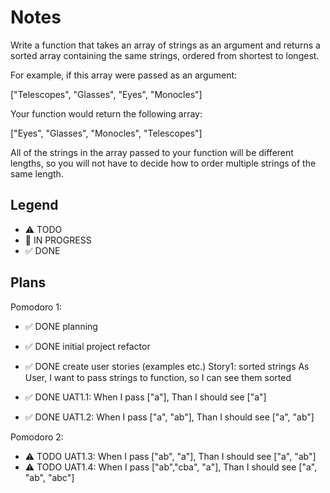 # Notes

Write a function that takes an array of strings as an argument and returns a sorted array containing the same strings, ordered from shortest to longest.

For example, if this array were passed as an argument:

["Telescopes", "Glasses", "Eyes", "Monocles"]

Your function would return the following array:

["Eyes", "Glasses", "Monocles", "Telescopes"]

All of the strings in the array passed to your function will be different lengths, so you will not have to decide how to order multiple strings of the same length.

## Legend
- ⚠ TODO
- 🚧 IN PROGRESS
- ✅ DONE

## Plans

Pomodoro 1:
- ✅ DONE planning 
- ✅ DONE initial project refactor 
- ✅ DONE create user stories (examples etc.)
Story1: sorted strings
As User, I want to pass strings to function, so I can see them sorted

- ✅ DONE UAT1.1: When I pass ["a"], Than I should see ["a"]
- ✅ DONE UAT1.2: When I pass ["a", "ab"], Than I should see ["a", "ab"]

Pomodoro 2:

 - ⚠ TODO UAT1.3: When I pass ["ab", "a"], Than I should see ["a", "ab"]
 - ⚠ TODO UAT1.4: When I pass ["ab","cba", "a"], Than I should see ["a", "ab", "abc"]